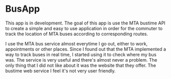 # BusApp

This app is in development. The goal of this app is use the MTA bustime API to create a simple and easy to use application
in order for the commuter to track the location of MTA buses according to corresponding routes.

I use the MTA bus service almost everytime I go out, either to work, appointments or other places. Since I found out that the MTA implemented a way to track buses in real time, I started using it to check where my bus was. The service is very useful and there's almost never a problem. The only thing that I did not like about it was the website that they offer. The bustime web service I feel it's not very user friendly.
